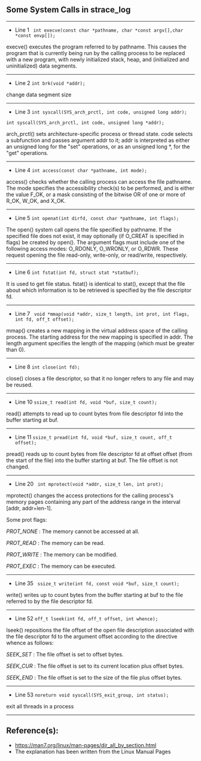 ## Some System Calls in strace_log

---

- Line 1
 ` int execve(const char *pathname, char *const argv[],char *const envp[]);`

execve() executes the program referred to by pathname.  This causes the program that is currently being run by the calling process to be replaced with a new program, with newly initialized stack, heap, and (initialized and uninitialized) data segments.

---
- Line 2
`int brk(void *addr);`

change data segment size

---

- Line 3
`int syscall(SYS_arch_prctl, int code, unsigned long addr);`

`int syscall(SYS_arch_prctl, int code, unsigned long *addr);`

arch_prctl() sets architecture-specific process or thread state. code selects a subfunction and passes argument addr to it; addr is interpreted as either an unsigned long for the "set" operations, or as an unsigned long *, for the "get" operations.


---

- Line 4
`int access(const char *pathname, int mode);`

access() checks whether the calling process can access the file pathname. The mode specifies the accessibility check(s) to be performed, and is either the value F_OK, or a mask consisting of the bitwise OR of one or more of R_OK, W_OK, and X_OK.  

---

- Line 5
`int openat(int dirfd, const char *pathname, int flags);`

The open() system call opens the file specified by pathname. If the specified file does not exist, it may optionally (if O_CREAT is specified in flags) be created by open().  The argument flags must include one of the following access modes: O_RDONLY, O_WRONLY, or O_RDWR.  These request opening the file read-only, write-only, or read/write, respectively.

---

- Line 6
`int fstat(int fd, struct stat *statbuf);`

It is used to get file status. fstat() is identical to stat(), except that the file about which information is to be retrieved is specified by the file descriptor fd.

---

- Line 7
` void *mmap(void *addr, size_t length, int prot, int flags, int fd, off_t offset);`

mmap() creates a new mapping in the virtual address space of the calling process.  The starting address for the new mapping is specified in addr.  The length argument specifies the length of the mapping (which must be greater than 0).

 ---

- Line 8
`int close(int fd);`

close() closes a file descriptor, so that it no longer refers to any file and may be reused.

  ---

- Line 10
`ssize_t read(int fd, void *buf, size_t count);`

read() attempts to read up to count bytes from file descriptor fd into the buffer starting at buf.

  ---

- Line 11
`ssize_t pread(int fd, void *buf, size_t count, off_t offset);`

pread() reads up to count bytes from file descriptor fd at offset offset (from the start of the file) into the buffer starting at buf.  The file offset is not changed.

   ---

- Line 20
` int mprotect(void *addr, size_t len, int prot);`

mprotect() changes the access protections for the calling process's memory pages containing any part of the address range in the interval [addr, addr+len-1]. 

Some prot flags:

*PROT_NONE* : The memory cannot be accessed at all.

*PROT_READ* : The memory can be read.

*PROT_WRITE* : The memory can be modified.

*PROT_EXEC* : The memory can be executed.

---

- Line 35
` ssize_t write(int fd, const void *buf, size_t count);`

write() writes up to count bytes from the buffer starting at buf to the file referred to by the file descriptor fd.

---

- Line 52
`off_t lseek(int fd, off_t offset, int whence);`

lseek() repositions the file offset of the open file description associated with the file descriptor fd to the argument offset according to the directive whence as follows:

*SEEK_SET* : The file offset is set to offset bytes.

*SEEK_CUR* : The file offset is set to its current location plus offset bytes.

*SEEK_END* : The file offset is set to the size of the file plus offset bytes.

---

- Line 53
`noreturn void syscall(SYS_exit_group, int status);`

exit all threads in a process

---

## Reference(s):
 - https://man7.org/linux/man-pages/dir_all_by_section.html
 - The explanation has been written from the Linux Manual Pages
